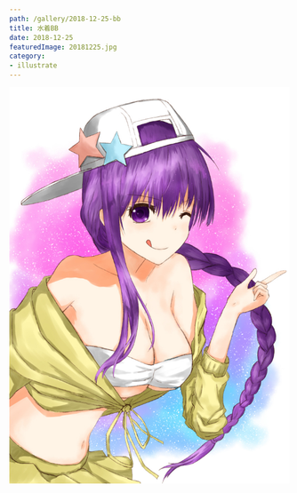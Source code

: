 ```yaml
---
path: /gallery/2018-12-25-bb
title: 水着BB
date: 2018-12-25
featuredImage: 20181225.jpg
category:
- illustrate
---
```


![image](20181225.jpg)
